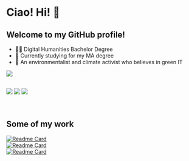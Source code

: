 # Ciao! Hi! 👋
## Welcome to my GitHub profile! 
- 👩‍🎓 Digital Humanities Bachelor Degree
- 🧠 Currently studying for my MA degree
- 🌱 An environmentalist and climate activist who believes in green IT
<!--
-  Fields of interest:
  - Computational Linguistics & Human Language Technologies
  - Information Retrieval


<a href="https://github.com/anuraghazra/github-readme-stats">
  <img align="center" src="https://github-readme-stats.vercel.app/api?username=francescapoli98&show_icons=true&theme=aura_dark" />
</a>
</br> 
</br> -->

<a href="https://github.com/anuraghazra/github-readme-stats">
  <img align="center" src="https://github-readme-stats.vercel.app/api/top-langs/?username=francescapoli98&layout=compact&theme=synthwave " />
</a>

<br/>
<br/>

[![](https://img.shields.io/badge/-LinkedIn-informational?style=for-the-badge&logo=linkedin&logoColor=white&color=2867B2)](https://www.linkedin.com/in/francesca-poli-dh)
[![](https://img.shields.io/badge/-Instagram-informational?style=for-the-badge&logo=instagram&logoColor=white&color=C13584)](https://instagram.com/fridakhtulhu)
[![](https://img.shields.io/badge/ProtonMail-8B89CC?style=for-the-badge&logo=protonmail&logoColor=white)](mailto:francescapolif@protonmail.com)
<br/>
<br/>
<br/>

## Some of my work
[![Readme Card](https://github-readme-stats.vercel.app/api/pin/?username=francescapoli98&repo=bachelor-thesis-project&theme=omni)](https://github.com/francescapoli98/bachelor-thesis-project) 
<br/>
[![Readme Card](https://github-readme-stats.vercel.app/api/pin/?username=francescapoli98&repo=text-encoding&theme=omni)](https://github.com/francescapoli98/text-encoding) 
<br/>
[![Readme Card](https://github-readme-stats.vercel.app/api/pin/?username=francescapoli98&repo=computational-linguistics&theme=omni)](https://github.com/francescapoli98/computational-linguistics) 

<!--
**francescapoli98/francescapoli98** is a ✨ _special_ ✨ repository because its `README.md` (this file) appears on your GitHub profile.

Here are some ideas to get you started:

- 🔭 I’m currently working on ...
- 🌱 I’m currently learning ...
- 👯 I’m looking to collaborate on ...
- 🤔 I’m looking for help with ...
- 💬 Ask me about ...
- 📫 How to reach me: ...
- 😄 Pronouns: ...
- ⚡ Fun fact: ...
-->

